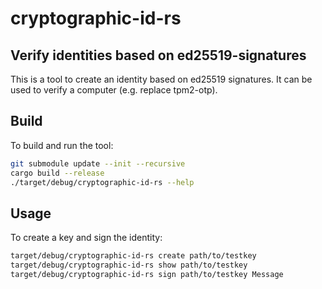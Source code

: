 # cryptographic-id-rs

## Verify identities based on ed25519-signatures

This is a tool to create an identity based on ed25519 signatures. It can be used to verify a computer (e.g. replace tpm2-otp).

## Build

To build and run the tool:
```bash
git submodule update --init --recursive
cargo build --release
./target/debug/cryptographic-id-rs --help
```

## Usage

To create a key and sign the identity:
```bash
target/debug/cryptographic-id-rs create path/to/testkey
target/debug/cryptographic-id-rs show path/to/testkey
target/debug/cryptographic-id-rs sign path/to/testkey Message
```
